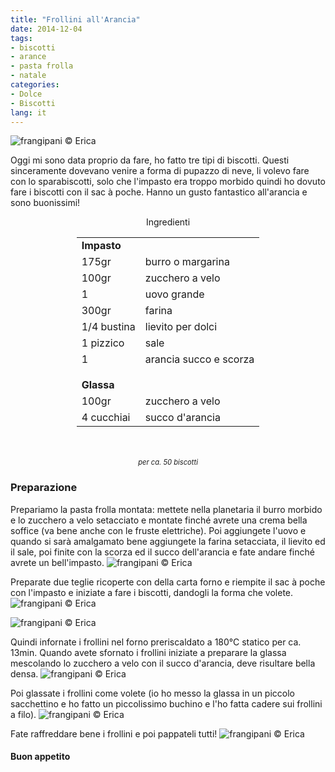 ```yaml
---
title: "Frollini all'Arancia"
date: 2014-12-04
tags:
- biscotti
- arance
- pasta frolla
- natale
categories:
- Dolce
- Biscotti
lang: it
---
```

![](header.jpg "frangipani © Erica")

Oggi mi sono data proprio da fare, ho fatto tre tipi di biscotti. Questi sinceramente dovevano venire a forma di pupazzo di neve, li volevo fare con lo sparabiscotti, solo che l'impasto era troppo morbido quindi ho dovuto fare i biscotti con il sac à poche. Hanno un gusto fantastico all'arancia e sono buonissimi!


<div id="wrapper" style="text-align: center">
  <div id="yourdiv" style="display: inline-block;">
    <div class="ingredients">
      <div class="ingredients-title">Ingredienti</div>
      <table>
        <tbody>
          <tr>
            <td colspan="2"><b>Impasto</b></td>
          </tr>
          <tr>
            <td>175gr</td>
            <td>burro o margarina</td>
          </tr>
          <tr>
            <td>100gr</td>
            <td>zucchero a velo</td>
          </tr>
          <tr>
            <td>1</td>
            <td>uovo grande</td>
          </tr>
          <tr>
            <td>300gr</td>
            <td>farina</td>
          </tr>
          <tr>
            <td>1/4 bustina</td>
            <td>lievito per dolci</td>
          </tr>
          <tr>
            <td>1 pizzico</td>
            <td>sale</td>
          </tr>
          <tr>
            <td>1</td>
            <td>arancia succo e scorza</td>
          </tr>
          <tr style="height: 15px;"></tr>
          <tr>          
            <td colspan="2"><b>Glassa</b></td>
          </tr>      
          <tr>
            <td>100gr</td>
            <td>zucchero a velo</td>
          </tr>
          <tr>
            <td>4 cucchiai</td>
            <td>succo d'arancia</td>      
          </tr>
        </tbody>
      </table>
      <br></br>
      <i class="pull-right" style="font-size: 80%;">per ca. 50 biscotti</i>
    </div>
  </div>
</div>


<h3>
  <font color="grey">
    <i class="fa fa-cogs"></i>
  </font> Preparazione
</h3>

Prepariamo la pasta frolla montata: mettete nella planetaria il burro morbido e lo zucchero a velo setacciato e montate finché avrete una crema bella soffice (va bene anche con le fruste elettriche). Poi aggiungete l'uovo e quando si sarà amalgamato bene aggiungete la farina setacciata, il lievito ed il sale, poi finite con la scorza ed il succo dell'arancia e fate andare finché avrete un bell'impasto.
![](impasto.jpg "frangipani © Erica")

Preparate due teglie ricoperte con della carta forno e riempite il sac à poche con l'impasto e iniziate a fare i biscotti, dandogli la forma che volete.
![](sacapoche.jpg "frangipani © Erica")

![](teglia.jpg "frangipani © Erica")

Quindi infornate i frollini nel forno preriscaldato a 180°C statico per ca. 13min. Quando avete sfornato i frollini iniziate a preparare la glassa mescolando lo zucchero a velo con il succo d'arancia, deve risultare bella densa.
![](glassa.jpg "frangipani © Erica")

Poi glassate i frollini come volete (io ho messo la glassa in un piccolo sacchettino e ho fatto un piccolissimo buchino e l'ho fatta cadere sui frollini a filo).
![](glassare.jpg "frangipani © Erica")

Fate raffreddare bene i frollini e poi pappateli tutti!
![](risultato.jpg "frangipani © Erica")


<h4>Buon appetito
  <font color="red">
    <i class="fa fa-smile-o"></i>
  </font>
</h4>
